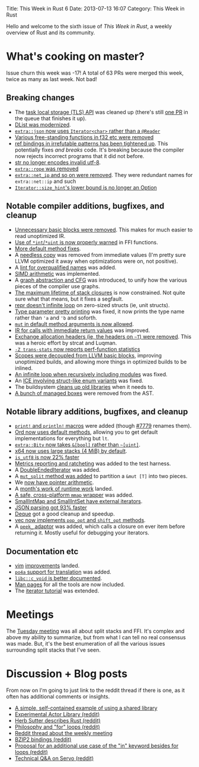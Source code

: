 Title: This Week in Rust 6
Date: 2013-07-13 16:07
Category: This Week in Rust

Hello and welcome to the sixth issue of *This Week in Rust*, a weekly overview
of Rust and its community.

<!-- more -->

# What's cooking on master?

Issue churn this week was -17! A total of 63 PRs were merged this week, twice
as many as last week. Not bad!

## Breaking changes

- The [task local storage (TLS)
  API](https://github.com/mozilla/rust/pull/7677) was cleaned up (there's
  still [one PR](https://github.com/mozilla/rust/pull/7751) in the queue that
  finishes it up).
- [DList was modernized](https://github.com/mozilla/rust/pull/7652).
- [`extra::json` now uses `Iterator<char>` rather than a
  `@Reader`](https://github.com/mozilla/rust/pull/7704)
- [Various free-standing functions in f32 etc were
  removed](https://github.com/mozilla/rust/pull/7117)
- [ref bindings in irrefutable patterns has been tightened
  up](https://github.com/mozilla/rust/pull/7262). This potentially fixes *and
  breaks* code. It's breaking because the compiler now rejects incorrect
  programs that it did not before.
- [str no longer encodes invalid
  utf-8](https://github.com/mozilla/rust/pull/7612).
- [`extra::rope` was removed](https://github.com/mozilla/rust/pull/7629)
- [`extra::net_ip` and so on were
  removed](https://github.com/mozilla/rust/pull/7594). They were redundant
  names for `extra::net::ip` and such
- [`Iterator::size_hint`'s lower bound is no longer an
  Option](https://github.com/mozilla/rust/pull/7570)

## Notable compiler additions, bugfixes, and cleanup

- [Unnecessary basic blocks were
  removed](https://github.com/mozilla/rust/pull/7763). This makes for much
  easier to read unoptimized IR.
- [Use of `*int`/`*uint` is now properly
  warned](https://github.com/mozilla/rust/pull/7734) in FFI functions.
- [More default method fixes](https://github.com/mozilla/rust/pull/7725).
- A [needless copy](https://github.com/mozilla/rust/pull/7717) was removed
  from immediate values (I'm pretty sure LLVM optimized it away when
  optimizations were on, not positive).
- A [lint for overqualified names](https://github.com/mozilla/rust/pull/7706)
  was added.
- [SIMD arithmetic](https://github.com/mozilla/rust/pull/7705) was
  implemented.
- A [graph abstraction and CFG](https://github.com/mozilla/rust/pull/7688) was
  introduced, to unify how the various pieces of the compiler use graphs.
- [The maximum lifetime of stack
  closures](https://github.com/mozilla/rust/pull/7455) is now constrained. Not
  quite sure what that means, but it fixes a segfault.
- [repr doesn't infinite loop](https://github.com/mozilla/rust/pull/7683) on
  zero-sized structs (ie, unit structs).
- [Type parameter pretty printing](https://github.com/mozilla/rust/pull/7698)
  was fixed, it now prints the type name rather than `'a` and `'b` and
  soforth.
- [`mut` in default method arguments is now
  allowed](https://github.com/mozilla/rust/pull/7631).
- [IR for calls with immediate return
  values](https://github.com/mozilla/rust/pull/7645) was improved.
- [Exchange allocation headers (ie, the headers on `~T`) were
  removed](https://github.com/mozilla/rust/pull/7605). This was a heroic
  effort by strcat and Luqman.
- [`-Z trans-stats` now reports perf-function
  statistics](https://github.com/mozilla/rust/pull/7456)
- [Scopes were decoupled from LLVM basic
  blocks](https://github.com/mozilla/rust/pull/7636), improving unoptimized
  builds, and allowing more things in optimized builds to be inlined.
- [An infinite loop when recursively including
  modules](https://github.com/mozilla/rust/pull/7585) was fixed.
- An [ICE involving struct-like enum
  variants](https://github.com/mozilla/rust/pull/7557) was fixed.
- The buildsystem [cleans up old
  libraries](https://github.com/mozilla/rust/pull/7637) when it needs to.
- [A bunch of managed boxes](https://github.com/mozilla/rust/pull/7615) were
  removed from the AST.

## Notable library additions, bugfixes, and cleanup

- [`print!` and `println!` macros](https://github.com/mozilla/rust/pull/7775)
  were added (though [#7779](https://github.com/mozilla/rust/issues/7779)
  renames them).
- [Ord now uses default methods](https://github.com/mozilla/rust/pull/7765),
  allowing you to get default implementations for everything but `lt`.
- [`extra::Bitv` now takes `&[bool]` rather than
  `~[uint]`](https://github.com/mozilla/rust/pull/7730).
- [x64 now uses large stacks (4 MiB) by
  default](https://github.com/mozilla/rust/pull/7728).
- [`is_utf8` is now 22% faster](https://github.com/mozilla/rust/pull/7696)
- [Metrics reporting and
  ratcheting](https://github.com/mozilla/rust/pull/7623) was added to the test
  harness.
- A [DoubleEndedIterator](https://github.com/mozilla/rust/pull/7707) was
  added.
- A [`mut_split` method was added](https://github.com/mozilla/rust/pull/7691)
  to partition a `&mut [T]` into two pieces.
- We [now have pointer arithmetic](https://github.com/mozilla/rust/pull/7631).
- A [month's work of runtime work](https://github.com/mozilla/rust/pull/7265)
  landed.
- [A safe, cross-platform `mmap`
  wrapper](https://github.com/mozilla/rust/pull/7528) was added.
- [SmallIntMap and SmallIntSet have external
  iterators](https://github.com/mozilla/rust/pull/7614).
- [JSON parsing got 93% faster](https://github.com/mozilla/rust/pull/7608)
- [Deque](https://github.com/mozilla/rust/pull/7562) got a good cleanup and
  speedup.
- [vec now implements `pop_opt` and `shift_opt`
  methods](https://github.com/mozilla/rust/pull/7602).
- A [`peek_` adaptor](https://github.com/mozilla/rust/pull/7604) was added,
  which calls a closure on ever item before returning it. Mostly useful for
  debugging your iterators.

## Documentation etc

- [vim](https://github.com/mozilla/rust/pull/7742)
  [improvements](https://github.com/mozilla/rust/pull/7665) landed.
- [`po4a` support for translation](https://github.com/mozilla/rust/pull/7641)
  was added.
- [`libc::c_void` is better
  documented](https://github.com/mozilla/rust/pull/7690).
- [Man pages](https://github.com/mozilla/rust/pull/7632) for all the tools are
  now included.
- The [iterator tutorial](https://github.com/mozilla/rust/pull/7736) was
  extended.

# Meetings

The [Tuesday
meeting](https://github.com/mozilla/rust/wiki/Meeting-weekly-2013-07-09) was
all about split stacks and FFI. It's complex and above my ability to
summarize, but from what I can tell no real consensus was made. But, it's the
best enumeration of all the various issues surrounding split stacks that I've
seen.

# Discussion + Blog posts

From now on I'm going to just link to the reddit thread if there is one, as it
often has additional comments or insights.

- [A simple, self-contained example of using a shared
  library](https://gist.github.com/jmptable/5980297)
- [Experimental Actor
  Library (reddit)](http://www.reddit.com/r/rust/comments/1i3c15/experimental_actor_library_in_rust/)
- [Herb Sutter describes Rust
  (reddit)](http://www.reddit.com/r/rust/comments/1i30sw/herb_sutter_describes_rust_c_questions_and/)
- [Philosophy and "for" loops
  (reddit)](http://www.reddit.com/r/rust/comments/1i2y9e/philosophy_and_for_loops_more_from_go_and_rust/)
- [Reddit thread about the weekly
  meeting](http://www.reddit.com/r/rust/comments/1hy6l9/meetingweekly20130709_split_stacks_ffi/)
- [BZIP2 bindings
  (reddit)](http://www.reddit.com/r/rust/comments/1hxp2s/little_bzip2_binding_library_as_well_as_a_bigger/)
- [Proposal for an additional use case of the "in" keyword besides for loops
  (reddit)](http://www.reddit.com/r/rust/comments/1hsqf5/proposal_for_an_additional_use_case_of_the_in/)
- [Technical Q&A on Servo
  (reddit)](http://www.reddit.com/r/rust/comments/1i6ykh/technical_qa_on_servo/)
